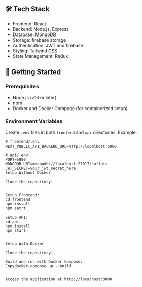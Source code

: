 ## 🛠 Tech Stack

- Frontend: React
- Backend: Node.js, Express
- Database: MongoDB 
- Storage: firebase storage
- Authentication: JWT and firebase
- Styling: Tailwind CSS
- State Management: Redux 

## 🚀 Getting Started

### Prerequisites

- Node.js (v16 or later)
- npm
- Docker and Docker Compose (for containerized setup)

### Environment Variables

Create `.env` files in both `frontend` and `api` directories. Example:

```env
# frontend/.env
NEXT_PUBLIC_API_BACKEND_URL=http://localhost:5000

# api/.env
PORT=5000
MONGODB_URI=mongodb://localhost:27017/saffair 
JWT_SECRET=your_jwt_secret_here
Setup Without Docker

Clone the repository:


Setup Frontend:
cd frontend
npm install
npm satrt

Setup API:
cd api
npm install
npm start


Setup With Docker

Clone the repository:

Build and run with Docker Compose:
Copydocker-compose up --build


Access the application at http://localhost:3000
